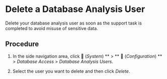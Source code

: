 <!-- loiob73e544147cf47bc949d327629088fac -->

<link rel="stylesheet" type="text/css" href="../css/sap-icons.css"/>

# Delete a Database Analysis User

Delete your database analysis user as soon as the support task is completed to avoid misuse of sensitive data.



## Procedure

1.  In the side navigation area, click <span class="FPA-icons-V3"></span> \(*System*\) ** \> ** :wrench: \(*Configuration*\) ** \> *Database Access* \> *Database Analysis Users*.

2.  Select the user you want to delete and then click *Delete*.


